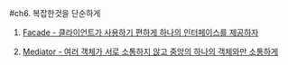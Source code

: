 #ch6. 복잡한것을 단순하게

1. [Facade - 클라이언트가 사용하기 편하게 하나의 인터페이스를 제공하자](https://gitlab.com/k3144/designpattern/-/blob/main/ch06/06-01/README.md)

2. [Mediator - 여러 객체가 서로 소통하지 않고 중앙의 하나의 객체와만 소통하게](https://gitlab.com/k3144/designpattern/-/blob/main/ch06/06-02/README.md)
